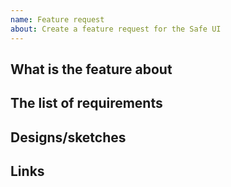 ```yaml
---
name: Feature request
about: Create a feature request for the Safe UI
---
```


<!--

NB: this repository is ONLY for the React frontend of the Safe.
Please make sure your feature request is related specifically to the frontend.

For general technical QUESTIONS about the Kaia Safe, we recommend Discord:
https://discord.gg/klaytnofficial

Thank you!

-->

## What is the feature about

## The list of requirements

## Designs/sketches

## Links
